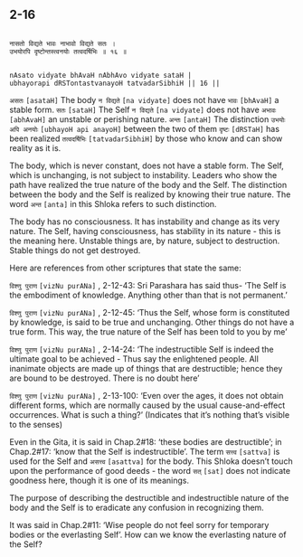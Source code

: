 ## 2-16


```shloka-sa

नासतो विद्यते भावः नाभावो विद्यते सतः ।
उभयोरपि दृष्टोन्तस्त्वनयोः तत्वदर्षिभिः ॥ १६ ॥

```
```shloka-sa-hk

nAsato vidyate bhAvaH nAbhAvo vidyate sataH |
ubhayorapi dRSTontastvanayoH tatvadarSibhiH || 16 ||

```
`असतः` `[asataH]` The body `न विद्यते` `[na vidyate]` does not have `भावः` `[bhAvaH]` a stable form. `सतः` `[sataH]` The Self `न विद्यते` `[na vidyate]` does not have `अभावः` `[abhAvaH]` an unstable or perishing nature. `अन्तः` `[antaH]` The distinction `उभयोः अपि अनयोः` `[ubhayoH api anayoH]` between the two of them `दृष्टः` `[dRSTaH]` has been realized `तत्वदर्षिभिः` `[tatvadarSibhiH]` by those who know and can show reality as it is.



The body, which is never constant, does not have a stable form. The Self, which is unchanging, is not subject to instability. Leaders who show the path have realized the true nature of the body and the Self. The distinction between the body and the Self is realized by knowing their true nature. The word 
`अन्त` `[anta]`
 in this Shloka refers to such distinction.

The body has no consciousness. It has instability and change as its very nature. The Self, having consciousness, has stability in its nature - this is the meaning here. Unstable things are, by nature, subject to destruction. Stable things do not get destroyed.




Here are references from other scriptures that state the same: 

`विश्णु पुराण` `[vizNu purANa]` , 2-12-43:
 Sri Parashara has said thus- ‘The Self is the embodiment of knowledge. Anything other than that is not permanent.’

`विश्णु पुराण` `[vizNu purANa]` , 2-12-45:
 ‘Thus the Self, whose form is constituted by knowledge, is said to be true and unchanging. Other things do not have a true form. This way, the true nature of the Self has been told to you by me’

`विश्णु पुराण` `[vizNu purANa]` , 2-14-24:
 ‘The indestructible Self is indeed the ultimate goal to be achieved - Thus say the enlightened people. All inanimate objects are made up of things that are destructible; hence they are bound to be destroyed. There is no doubt here’

`विश्णु पुराण` `[vizNu purANa]` , 2-13-100:
 ‘Even over the ages, it does not obtain different forms, which are normally caused by the usual cause-and-effect occurrences. What is such a thing?’ (Indicates that it’s nothing that’s visible to the senses)

Even in the Gita, it is said in Chap.2#18: ‘these bodies are destructible’; in Chap.2#17: ‘know that the Self is indestructible’. The term 
`सत्त्व` `[sattva]`
 is used for the Self and 
`असत्त्व` `[asattva]`
 for the body. This Shloka doesn’t touch upon the performance of good deeds - the word 
`सत्` `[sat]`
 does not indicate goodness here, though it is one of its meanings.

The purpose of describing the destructible and indestructible nature of the body and the Self is to eradicate any confusion in recognizing them. 

It was said in Chap.2#11: ‘Wise people do not feel sorry for temporary bodies or the everlasting Self’. How can we know the everlasting nature of the Self?


